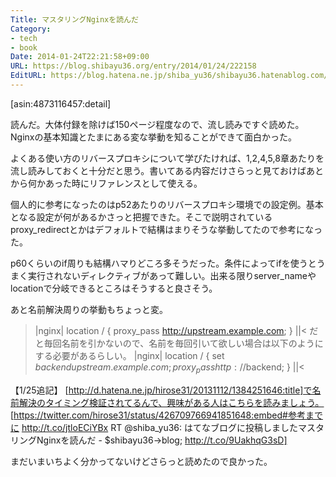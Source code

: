 ```yaml
---
Title: マスタリングNginxを読んだ
Category:
- tech
- book
Date: 2014-01-24T22:21:58+09:00
URL: https://blog.shibayu36.org/entry/2014/01/24/222158
EditURL: https://blog.hatena.ne.jp/shiba_yu36/shibayu36.hatenablog.com/atom/entry/12921228815716980420
---
```


[asin:4873116457:detail]

読んだ。大体付録を除けば150ページ程度なので、流し読みですぐ読めた。Nginxの基本知識とたまにある変な挙動を知ることができて面白かった。

よくある使い方のリバースプロキシについて学びたければ、1,2,4,5,8章あたりを流し読みしておくと十分だと思う。書いてある内容だけさらっと見ておけばあとから何かあった時にリファレンスとして使える。

個人的に参考になったのはp52あたりのリバースプロキシ環境での設定例。基本となる設定が何があるかさっと把握できた。そこで説明されているproxy_redirectとかはデフォルトで結構はまりそうな挙動してたので参考になった。

p60くらいのif周りも結構ハマりどころ多そうだった。条件によってifを使うとうまく実行されないディレクティブがあって難しい。出来る限りserver_nameやlocationで分岐できるところはそうすると良さそう。

あと名前解決周りの挙動もちょっと変。
>|nginx|
location / {
    proxy_pass http://upstream.example.com;
}
||<
だと毎回名前を引かないので、名前を毎回引いて欲しい場合は以下のようにする必要があるらしい。
>|nginx|
location / {
    set $backend upstream.example.com;
    proxy_pass http://$backend;
}
||<


【1/25追記】
[http://d.hatena.ne.jp/hirose31/20131112/1384251646:title]で名前解決のタイミング検証されてるんで、興味がある人はこちらを読みましょう。
[https://twitter.com/hirose31/status/426709766941851648:embed#参考までに http://t.co/jtloECiYBx RT @shiba_yu36: はてなブログに投稿しましたマスタリングNginxを読んだ - $shibayu36-&gt;blog; http://t.co/9UakhqG3sD]

まだいまいちよく分かってないけどさらっと読めたので良かった。
